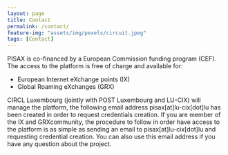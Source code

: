 ```yaml
---
layout: page
title: Contact
permalink: /contact/
feature-img: "assets/img/pexels/circuit.jpeg"
tags: [Contact]
---
```


PISAX is co-financed by a European Commission funding program (CEF). The access to the platform is free of charge and available for:

- European Internet eXchange points (IX)
- Global Roaming eXchanges (GRX) 

CIRCL Luxembourg (jointly with POST Luxembourg and LU-CIX) will manage the platform, the following email address pisax[at]lu-cix[dot]lu has been created in order to request credentials creation. If you are member of the IX and GRXcommunity, the procedure to follow in order have access to the platform is as simple as sending an email to pisax[at]lu-cix[dot]lu and requesting credential creation. You can also use this email address if you have any question about the project.


